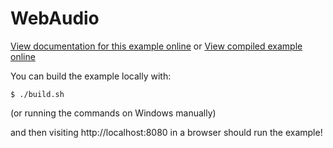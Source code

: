 # WebAudio

[View documentation for this example online][dox] or [View compiled example
online][compiled]

[compiled]: https://rustwasm.github.io/wasm-bindgen/exbuild/web-audio/
[dox]: https://rustwasm.github.io/wasm-bindgen/examples/web-audio.html

You can build the example locally with:

```
$ ./build.sh
```

(or running the commands on Windows manually)

and then visiting http://localhost:8080 in a browser should run the example!
